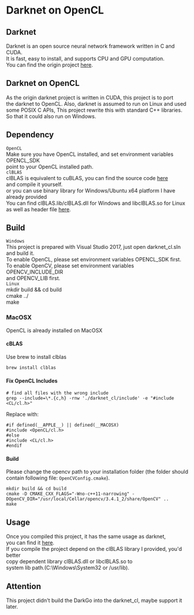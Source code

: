 Darknet on OpenCL
==========

## Darknet
Darknet is an open source neural network framework written in C and CUDA.<br> 
It is fast, easy to install, and supports CPU and GPU computation.<br>
You can find the origin project [here](https://github.com/pjreddie/darknet).<br>
## Darknet on OpenCL
As the origin darknet project is written in CUDA, this project is to port<br>
the darknet to OpenCL. Also, darknet is assumed to run on Linux and used <br>
some POSIX C APIs, This project rewrite this with standard C++ libraries.<br>
So that it could also run on Windows.<br>
## Dependency
`OpenCL`<br>
Make sure you have OpenCL installed, and set environment variables OPENCL_SDK <br>
point to your OpenCL installed path.<br>
`clBLAS`<br>
clBLAS is equivalent to cuBLAS, you can find the source code [here](https://github.com/clMathLibraries/clBLAS)<br>
and compile it yourself.<br>
or you can use binary library for Windows/Ubuntu x64 platform I have already provided<br>
You can find clBLAS.lib/clBLAS.dll for Windows and libclBLAS.so for Linux <br>
as well as header file [here](https://github.com/ganyc717/Darknet-On-OpenCL/tree/master/darknet_cl/clBLAS).<br>
## Build
`Windows`<br>
This project is prepared with Visual Studio 2017, just open darknet_cl.sln<br>
and build it.<br>
To enable OpenCL, please set environment variables OPENCL_SDK first.<br>
To enable OpenCV, please set environment variables OPENCV_INCLUDE_DIR<br>
and OPENCV_LIB first.<br>
`Linux`<br>
mkdir build && cd build<br>
cmake ../<br>
make<br>

### MacOSX
OpenCL is already installed on MacOSX

#### cBLAS
Use brew to install clblas

```
brew install clblas
```

#### Fix OpenCL Includes

```
# find all files with the wrong include
grep --include=\*.{c,h} -rnw './darknet_cl/include' -e "#include <CL/cl.h>"
```

Replace with:

```
#if defined(__APPLE__) || defined(__MACOSX)
#include <OpenCL/cl.h>
#else
#include <CL/cl.h>
#endif
```

#### Build

Please change the opencv path to your installation folder (the folder should contain following file: `OpenCVConfig.cmake`).

```
mkdir build && cd build
cmake -D CMAKE_CXX_FLAGS="-Wno-c++11-narrowing" -DOpenCV_DIR="/usr/local/Cellar/opencv/3.4.1_2/share/OpenCV" ..
make
```

## Usage
Once you compiled this project, it has the same usage as darknet,<br>
you can find it [here](https://pjreddie.com/darknet/).<br>
If you compile the project depend on the clBLAS library I provided, you'd better<br>
copy dependent library clBLAS.dll or libclBLAS.so to<br>
system lib path.(C:\\Windows\\System32 or /usr/lib).<br>
## Attention
This project didn't build the DarkGo into the darknet_cl, maybe support it later.<br>
